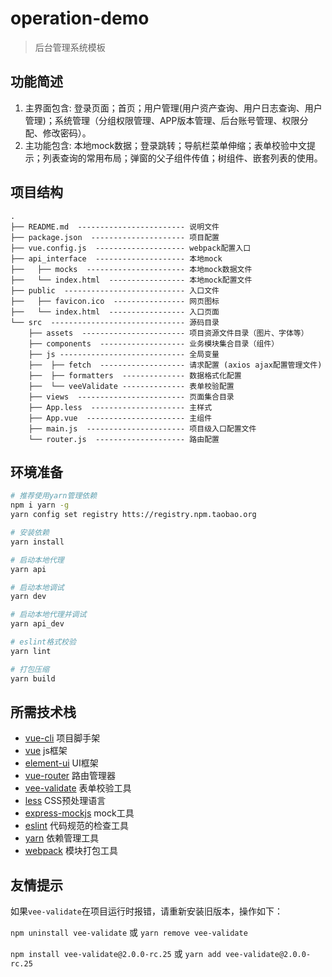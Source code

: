 # operation-demo
> 后台管理系统模板

## 功能简述
1. 主界面包含: 登录页面；首页；用户管理(用户资产查询、用户日志查询、用户管理)；系统管理（分组权限管理、APP版本管理、后台账号管理、权限分配、修改密码）。
2. 主功能包含: 本地mock数据；登录跳转；导航栏菜单伸缩；表单校验中文提示；列表查询的常用布局；弹窗的父子组件传值；树组件、嵌套列表的使用。

## 项目结构

```
.
├── README.md  ------------------------ 说明文件
├── package.json  --------------------- 项目配置
├── vue.config.js  -------------------- webpack配置入口
├── api_interface  -------------------- 本地mock
├──   ├── mocks  ---------------------- 本地mock数据文件
├──   └── index.html  ----------------- 本地mock配置文件
├── public  --------------------------- 入口文件
├──   ├── favicon.ico  ---------------- 网页图标
├──   └── index.html  ----------------- 入口页面
└── src  ------------------------------ 源码目录
    ├── assets  ----------------------- 项目资源文件目录（图片、字体等）
    ├── components  ------------------- 业务模块集合目录（组件）
    ├── js ---------------------------- 全局变量
    ├──  ├── fetch  ------------------- 请求配置 (axios ajax配置管理文件)
    ├──  ├── formatters  -------------- 数据格式化配置
    ├──  └── veeValidate -------------- 表单校验配置
    ├── views  ------------------------ 页面集合目录
    ├── App.less  --------------------- 主样式
    ├── App.vue  ---------------------- 主组件
    ├── main.js  ---------------------- 项目级入口配置文件
    └── router.js  -------------------- 路由配置
```

## 环境准备
``` bash
# 推荐使用yarn管理依赖
npm i yarn -g
yarn config set registry htts://registry.npm.taobao.org

# 安装依赖
yarn install

# 启动本地代理
yarn api

# 启动本地调试
yarn dev

# 启动本地代理并调试
yarn api_dev

# eslint格式校验
yarn lint

# 打包压缩
yarn build

```

## 所需技术栈

* [vue-cli](https://cli.vuejs.org/zh/) 项目脚手架
* [vue](https://cn.vuejs.org/) js框架
* [element-ui](http://element-cn.eleme.io/#/zh-CN) UI框架
* [vue-router](https://router.vuejs.org/zh/) 路由管理器
* [vee-validate](https://baianat.github.io/vee-validate/) 表单校验工具
* [less](http://lesscss.cn/) CSS预处理语言
* [express-mockjs](https://github.com/52cik/express-mockjs) mock工具
* [eslint](https://eslint.org/) 代码规范的检查工具
* [yarn](https://yarn.bootcss.com/) 依赖管理工具
* [webpack](https://webpack.docschina.org/concepts/) 模块打包工具

## 友情提示
如果`vee-validate`在项目运行时报错，请重新安装旧版本，操作如下：

`npm uninstall vee-validate` 或 `yarn remove vee-validate`

`npm install vee-validate@2.0.0-rc.25` 或 `yarn add vee-validate@2.0.0-rc.25`